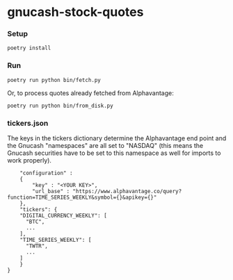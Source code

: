 # gnucash-stock-quotes


### Setup

```
poetry install
```

### Run

```
poetry run python bin/fetch.py 
```
Or, to process quotes already fetched from  Alphavantage:
```
poetry run python bin/from_disk.py
```
### tickers.json

The keys in the tickers dictionary determine the Alphavantage end point and the
Gnucash "namespaces" are all set to "NASDAQ" (this means the Gnucash securities have
to be set to this namespace as well for imports to work properly).

```{
	"configuration" : 
	{
		"key" : "<YOUR KEY>",
		"url_base" : "https://www.alphavantage.co/query?function=TIME_SERIES_WEEKLY&symbol={}&apikey={}"
	},
	"tickers": {
    "DIGITAL_CURRENCY_WEEKLY": [
      "BTC",
      ... 
    ],
    "TIME_SERIES_WEEKLY": [
      "TWTR",
      ...
	]
	}
}
```
